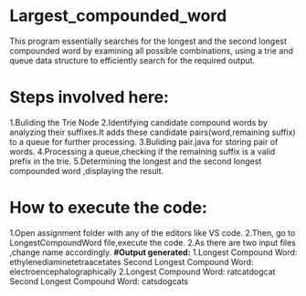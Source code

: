 # Largest_compounded_word
This program essentially searches for the longest and the second longest compounded word  by examining all possible combinations, using a trie and queue data structure to efficiently search for the required output.
# Steps involved here:
1.Buliding the Trie Node 2.Identifying candidate compound words by analyzing their suffixes.It adds these candidate pairs(word,remaining suffix) to a queue for further processing.
3.Buliding pair.java for storing pair of words.
4.Processing a queue,checking if the remaining suffix is a valid prefix in the trie.
5.Determining the longest and the second longest compounded word ,displaying the result.
# How to execute the code:
1.Open assignment folder with any of the editors like VS code.
2.Then, go to  LongestCompoundWord file,execute the code.
2.As there are two input files ,change name accordingly.
**#Output generated:**
1.Longest Compound Word: ethylenediaminetetraacetates
  Second Longest Compound Word: electroencephalographically
2.Longest Compound Word: ratcatdogcat
  Second Longest Compound Word: catsdogcats 
